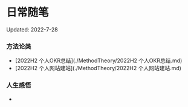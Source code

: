 # 日常随笔
Updated: 2022-7-28

### 方法论类
+ [2022H2 个人OKR总结](./MethodTheory/2022H2 个人OKR总结.md)
+ [2022H2 个人网站建站](./MethodTheory/2022H2 个人网站建站.md)

### 人生感悟
+ []()

